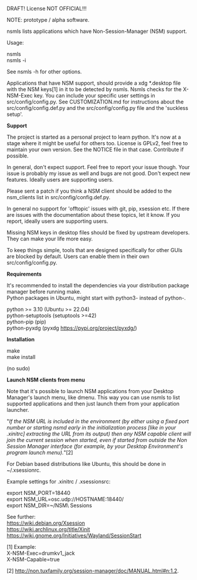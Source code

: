 DRAFT! License NOT OFFICIAL!!!


NOTE: prototype / alpha software.  


nsmls lists applications which have Non-Session-Manager (NSM) support.  

Usage:  

nsmls  
nsmls -i  

See nsmls -h for other options.  

Applications that have NSM support, should provide a xdg *.desktop file with the NSM keys[1] in it to be detected by nsmls. Nsmls checks for the X-NSM-Exec key. 
You can include your specific user settings in src/config/config.py. See CUSTOMIZATION.md for instructions about the src/config/config.def.py and the src/config/config.py file and the 'suckless setup'.  


**Support**


The project is started as a personal project to learn python. It's now at a stage where it might be useful for others too. License is GPLv2, feel free to maintain your own version. See the NOTICE file in that case. Contribute if possible.

In general, don't expect support. Feel free to report your issue though. Your issue is probably my issue as well and bugs are not good. Don't expect new features. Ideally users are supporting users.  

Please sent a patch if you think a NSM client should be added to the nsm_clients list in src/config/config.def.py.  

In general no support for 'offtopic' issues with git, pip, xsession etc. If there are issues with the documentation about these topics, let it know. If you report, ideally users are supporting users.  

Missing NSM keys in desktop files should be fixed by upstream developers. They can make your life more easy.   

To keep things simple, tools that are designed specifically for other GUIs are blocked by default. Users can enable them in their own src/config/config.py.


**Requirements**  

It's recommended to install the dependencies via your distribution package manager before running make.  
Python packages in Ubuntu, might start with python3- instead of python-.  

python >= 3.10  (Ubuntu >= 22.04)  
python-setuptools (setuptools >=42)  
python-pip (pip)  
python-pyxdg  (pyxdg https://pypi.org/project/pyxdg/)  


**Installation**  

make  
make install 

(no sudo)  


**Launch NSM clients from menu**

Note that it's possible to launch NSM applications from your Desktop Manager's launch menu, like dmenu. This way you can use nsmls to list supported applications and then just launch them from your application launcher.


"*If the NSM URL is included in the environment (by either using a fixed port number or starting nsmd early in the initialization process [like in your .xinitrc] extracting the URL from its output) then any NSM capable client will join the current session when started, even if started from outside the Non Session Manager interface (for example, by your Desktop Environment's program launch menu).*"[2]  


For Debian based distributions like Ubuntu, this should be done in ~/.xsessionrc. 

Example settings for .xinitrc / .xsessionsrc:  

export NSM_PORT=18440  
export NSM_URL=osc.udp://HOSTNAME:18440/  
export NSM_DIR=~/NSM\ Sessions  


See further:  
https://wiki.debian.org/Xsession  
https://wiki.archlinux.org/title/Xinit  
https://wiki.gnome.org/Initiatives/Wayland/SessionStart  

[1] Example:  
X-NSM-Exec=drumkv1_jack  
X-NSM-Capable=true  

[2] http://non.tuxfamily.org/session-manager/doc/MANUAL.html#n:1.2.  


